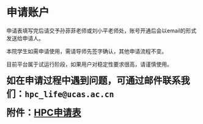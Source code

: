 # 申请账户

申请表填写完后请交予孙菲菲老师或刘小平老师处，账号开通后会以email的形式发送给申请人。

本院学生如需申请使用，需请导师先签字确认，其他申请流程不变。

目前平台属于试运行阶段，如果用户对稳定性要求很高，请谨慎使用。

<font size=5>

**如在申请过程中遇到问题，可通过邮件联系我们：`hpc_life@ucas.ac.cn`**
</font>
<font size=5>

**附件：[HPC申请表](./HPC_Application_Form.docx)**
</font>
